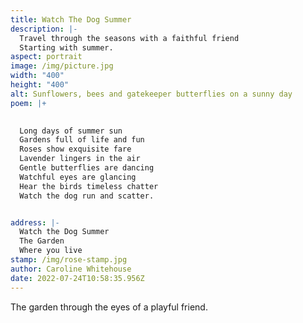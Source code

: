 ```yaml
---
title: Watch The Dog Summer
description: |-
  Travel through the seasons with a faithful friend
  Starting with summer.
aspect: portrait
image: /img/picture.jpg
width: "400"
height: "400"
alt: Sunflowers, bees and gatekeeper butterflies on a sunny day
poem: |+
  

  Long days of summer sun
  Gardens full of life and fun
  Roses show exquisite fare 
  Lavender lingers in the air
  Gentle butterflies are dancing
  Watchful eyes are glancing
  Hear the birds timeless chatter
  Watch the dog run and scatter.


address: |-
  Watch the Dog Summer
  The Garden
  Where you live
stamp: /img/rose-stamp.jpg
author: Caroline Whitehouse
date: 2022-07-24T10:58:35.956Z
---
```

The garden through the eyes of a playful friend.